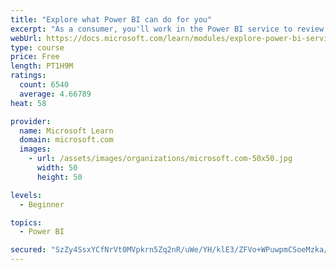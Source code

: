 ```yaml
---
title: "Explore what Power BI can do for you"
excerpt: "As a consumer, you'll work in the Power BI service to review and interact with content that has been shared with you. This module provides the foundational information that you need to work effectively in the Power BI service."
webUrl: https://docs.microsoft.com/learn/modules/explore-power-bi-service/
type: course
price: Free
length: PT1H9M
ratings:
  count: 6540
  average: 4.66789
heat: 58

provider:
  name: Microsoft Learn
  domain: microsoft.com
  images:
    - url: /assets/images/organizations/microsoft.com-50x50.jpg
      width: 50
      height: 50

levels:
  - Beginner

topics:
  - Power BI

secured: "SzZy4SsxYCfNrVt0MVpkrn5Zq2nR/uWe/YH/klE3/ZFVo+WPuwpmCSoeMzka/fgX7bWCQ982DTK7cKtSebJCJgu04C586omqdCSQP39nF77V/myQegVVqcO6jBKGW65ilZrJNXdDP0pLEWFI8yGno7p/rMv08RhnhbgjWjSPfQW27bO1ViEdT9sYidNQzY1uTEU8WCIYquWhIfbO4dDdA9gyrLIrBQlE92Z/84R/din2OB5AIEuizZo/pLgj5hOb1KIFLhbwY2q48ayzVhOfhqVI0q+yumttGKHP/IAmOqUS3pmSdrH0VQ0ij2nduRP3Rdr9igdjFvpvtX9IvUhQkB5PcJH1Fp/wlyx+rL804SUpMsIdbyIPBNachoMpGI+dwxOx2RkVhFA6LJZ5o33SYkOLKh2hvgv/OVSDYsyI+lA=;46dCV2zxfBDI4c2RY6KDZA=="
---
```


